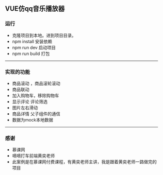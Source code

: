##	VUE仿qq音乐播放器
###	运行
*	克隆项目到本地。进到项目目录。
*	npm install 安装依赖
*	npm run dev 启动项目
*	npm run build 打包
***
###	实现的功能
*	商品滚动 ，商品滚轮滚动
*	商品联动
*	加入购物车，移除购物车
*	显示评论 评论筛选
*	图片左右滑动
*	商品详情 父子组件的通信
*	数据为mock本地数据
***
###	感谢
*	慕课网
*	嘀嘀打车前端黄奕老师
*	此案例是在慕课网付费课程，有黄奕老师主讲，我是跟着黄奕老师一路做完的项目